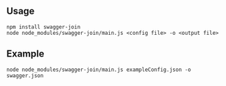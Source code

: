 ## Usage
```
npm install swagger-join
node node_modules/swagger-join/main.js <config file> -o <output file>
```
## Example
```
node node_modules/swagger-join/main.js exampleConfig.json -o swagger.json 
```